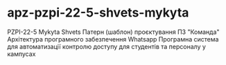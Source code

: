 # apz-pzpi-22-5-shvets-mykyta

PZPI-22-5
Mykyta Shvets
Патерн (шаблон) проєктування ПЗ "Команда"
Архітектура програмного забезпечення Whatsapp
Програмна система для автоматизації контролю доступу для студентів та персоналу у кампусах

